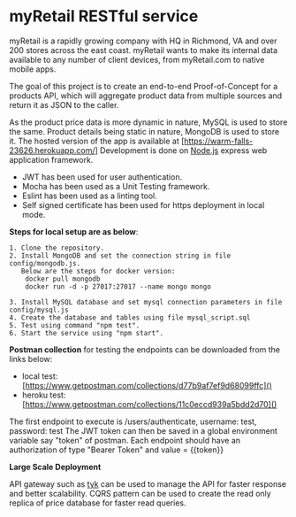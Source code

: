 # myRetail RESTful service

myRetail is a rapidly growing company with HQ in Richmond, VA and over 200 stores across the east coast.
myRetail wants to make its internal data available to any number of client devices, from myRetail.com to native mobile apps. 

The goal of this project is to create an end-to-end Proof-of-Concept for a products API, which will aggregate product data from multiple sources and return it as JSON to the caller. 

As the product price data is more dynamic in nature, MySQL is used to store the same.
Product details being static in nature, MongoDB is used to store it. The hosted version of the app is available at [https://warm-falls-23626.herokuapp.com/]
Development is done on [Node.js](https://nodejs.org/en/) express web application framework. 

* JWT has been used for user authentication. 
* Mocha has been used as a Unit Testing framework.
* Eslint has been used as a linting tool.
* Self signed certificate has been used for https deployment in local mode.

  
**Steps for local setup are as below**:
```
1. Clone the repository.
2. Install MongoDB and set the connection string in file config/mongodb.js. 
   Below are the steps for docker version:
    docker pull mongodb  
    docker run -d -p 27017:27017 --name mongo mongo  
        
3. Install MySQL database and set mysql connection parameters in file config/mysql.js
4. Create the database and tables using file mysql_script.sql
5. Test using command "npm test".
6. Start the service using "npm start".
```
  
  
**Postman collection** for testing the endpoints can be downloaded from the links below:
* local test: [https://www.getpostman.com/collections/d77b9af7ef9d68099ffc]()
* heroku test: [https://www.getpostman.com/collections/11c0eccd939a5bdd2d70]()

The first endpoint to execute is /users/authenticate, username: test, password: test
The JWT token can then be saved in a global environment variable say "token" of postman.
Each endpoint should have an authorization of type "Bearer Token" and value = {{token}}

**Large Scale Deployment**

API gateway such as [tyk](https://tyk.io/) can be used to manage the API for faster response and better scalability.
CQRS pattern can be used to create the read only replica of price database for faster read queries.

